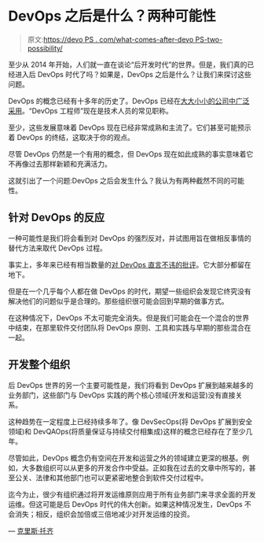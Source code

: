 # DevOps 之后是什么？两种可能性

> 原文:[https://devo PS . com/what-comes-after-devo PS-two-possibility/](https://devops.com/what-comes-after-devops-two-possibilities/)

至少从 2014 年开始，人们就一直在谈论“后开发时代”的世界。但是，我们真的已经进入后 DevOps 时代了吗？如果是，DevOps 之后是什么？让我们来探讨这些问题。

DevOps 的概念已经有十多年的历史了。DevOps 已经在[大大小小的公司中广泛采用](https://devops.com/state-devops-adoption-trends-2017/)。“DevOps 工程师”现在是技术人员的常见职称。

至少，这些发展意味着 DevOps 现在已经非常成熟和主流了。它们甚至可能预示着 DevOps 的终结，这取决于你的观点。

尽管 DevOps 仍然是一个有用的概念，但 DevOps 现在如此成熟的事实意味着它不再像过去那样新颖和充满活力。

这就引出了一个问题:DevOps 之后会发生什么？我认为有两种截然不同的可能性。

## **针对 DevOps 的反应**

一种可能性是我们将会看到对 DevOps 的强烈反对，并试图用旨在做相反事情的替代方法来取代 DevOps 过程。

事实上，多年来已经有相当数量的[对 DevOps 直言不讳的批评](https://lionfacelemonface.wordpress.com/2015/03/08/devops-is-bullshit-why-one-programmer-doesnt-do-it-anymore/)。它大部分都留在地下。

但是在一个几乎每个人都在做 DevOps 的时代，期望一些组织会发现它终究没有解决他们的问题似乎是合理的。那些组织很可能会回到早期的做事方式。

在这种情况下，DevOps 不太可能完全消失。但是我们可能会在一个混合的世界中结束，在那里软件交付团队将 DevOps 原则、工具和实践与早期的那些混合在一起。

## **开发整个组织**

后 DevOps 世界的另一个主要可能性是，我们将看到 DevOps 扩展到越来越多的业务部门，这些部门与 DevOps 实践的两个核心领域(开发和运营)没有直接关系。

这种趋势在一定程度上已经持续多年了。像 DevSecOps(将 DevOps 扩展到安全领域)和 DevQAOps(将质量保证与持续交付相集成)这样的概念已经存在了至少几年。

尽管如此，DevOps 概念仍有空间在开发和运营之外的领域建立更深的根基。例如，大多数组织可以从更多的开发合作中受益。正如我在过去的文章中所写的，甚至公关、法律和其他部门也可以更紧密地整合到软件交付过程中。

迄今为止，很少有组织通过将开发运维原则应用于所有业务部门来寻求全面的开发运维。但这可能是后 DevOps 时代的伟大创新。如果这种情况发生，DevOps 不会消失；相反，组织会加倍或三倍地减少对开发运维的投资。

— [克里斯·托齐](https://devops.com/author/chris-tozzi/)